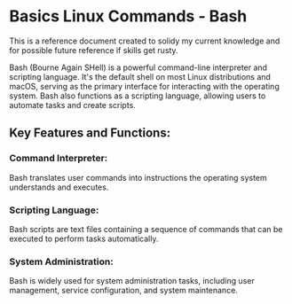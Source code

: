 # Basics Linux Commands - Bash
This is a reference document created to solidy my current knowledge and for possible future reference if skills get rusty.

Bash (Bourne Again SHell) is a powerful command-line interpreter and scripting language. It's the default shell on most Linux distributions and macOS, serving as the primary interface for interacting with the operating system. Bash also functions as a scripting language, allowing users to automate tasks and create scripts. 
## Key Features and Functions:

### Command Interpreter:
Bash translates user commands into instructions the operating system understands and executes.

### Scripting Language:
Bash scripts are text files containing a sequence of commands that can be executed to perform tasks automatically.

### System Administration:
Bash is widely used for system administration tasks, including user management, service configuration, and system maintenance. 
